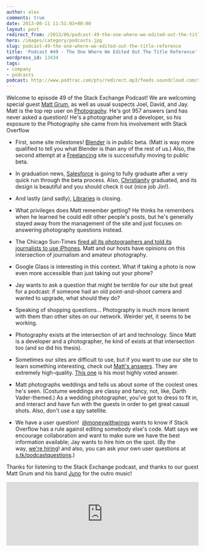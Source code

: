 ```yaml
---
author: alex
comments: true
date: 2013-06-11 11:51:03+00:00
layout: post
redirect_from: /2013/06/podcast-49-the-one-where-we-edited-out-the-title-reference
hero: /images/category/podcasts.jpg
slug: podcast-49-the-one-where-we-edited-out-the-title-reference
title: 'Podcast #49 - The One Where We Edited Out The Title Reference'
wordpress_id: 13434
tags:
- company
- podcasts
podcast: http://www.podtrac.com/pts/redirect.mp3/feeds.soundcloud.com/stream/96395024-stack-exchange-stack-exchange-podcast-49.mp3
---
```


Welcome to episode 49 of the Stack Exchange Podcast! We are welcoming special guest [Matt Grum](http://photo.stackexchange.com/users/1375/matt-grum), as well as usual suspects Joel, David, and Jay.  Matt is the top rep user on [Photography](http://photography.stackexchange.com/). He's got 957 answers (and has never asked a question)! He's a photographer and a developer, so his exposure to the Photography site came from his involvement with Stack Overflow



	
  * First, some site milestones! [Blender](http://blender.stackexchange.com/) is in public beta. (Matt is way more qualified to tell you what Blender is than any of the rest of us.) Also, the second attempt at a [Freelancing](http://freelancing.stackexchange.com/) site is successfully moving to public beta.

	
  * In graduation news, [Salesforce](http://salesforce.stackexchange.com/) is going to fully graduate after a very quick run through the beta process. Also, [Christianity](http://christianity.stackexchange.com/) graduated, and its design is beautiful and you should check it out (nice job Jin!).

	
  * And lastly (and sadly), [Libraries](http://libraries.stackexchange.com/) is closing.

	
  * What privileges does Matt remember getting? He thinks he remembers when he learned he could edit other people's posts, but he's generally stayed away from the management of the site and just focuses on answering photography questions instead.

	
  * The Chicago Sun-Times [fired all its photographers and told its journalists to use iPhones](http://www.tuaw.com/2013/06/03/chicago-sun-times-fires-photography-staff-tells-journalists-to/). Matt and our hosts have opinions on this intersection of journalism and amateur photography.

	
  * Google Glass is interesting in this context. What if taking a photo is now even more accessible than just taking out your phone?

	
  * Jay wants to ask a question that might be terrible for our site but great for a podcast: if someone had an old point-and-shoot camera and wanted to upgrade, what should they do?

	
  * Speaking of shopping questions… Photography is much more lenient with them than other sites on our network. Weirder yet, it seems to be working.

	
  * Photography exists at the intersection of art and technology. Since Matt is a developer and a photographer, he kind of exists at that intersection too (and so did his thesis).

	
  * Sometimes our sites are difficult to use, but if you want to use our site to learn something interesting, check out [Matt's answers](http://photo.stackexchange.com/users/1375/matt-grum?tab=answers). They are extremely high-quality. [This one](http://photo.stackexchange.com/questions/4487/why-are-wide-angle-lenses-so-much-more-expensive/4492#4492) is his most highly voted answer.

	
  * Matt photographs weddings and tells us about some of the coolest ones he's seen. (Costume weddings are classy and fancy, not, like, Darth Vader-themed.) As a wedding photographer, you've got to dress to fit in, and interact and have fun with the guests in order to get great casual shots. Also, don't use a spy satellite.

	
  * We have a user question!  [@moneywithwings](https://twitter.com/moneywithwings) wants to know if Stack Overflow has a rule against editing somebody else's code. Matt says we encourage collaboration and want to make sure we have the best information available; Jay wants to hire him on the spot. (By the way, [we're hiring](http://stackexchange.com/about/hiring)! and also, you can ask your own user questions at [s.tk/podcastquestions](http://s.tk/podcastquestions).)


Thanks for listening to the Stack Exchange podcast, and thanks to our guest Matt Grum and his band [Juno](http://wearejuno.com/) for the outro music!


<iframe width="100%" height="166" scrolling="no" frameborder="no" src="https://w.soundcloud.com/player/?url=https%3A//api.soundcloud.com/tracks/96395024&amp;color=ff5500&amp;auto_play=false&amp;hide_related=false&amp;show_comments=true&amp;show_user=true&amp;show_reposts=false"></iframe>
